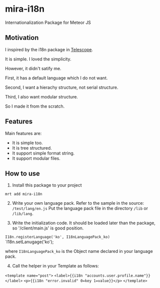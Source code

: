 mira-i18n
=========

Internationalization Package for Meteor JS

Motivation
----------

I inspired by the i18n package in [Telescope](https://github.com/SachaG/Telescope).

It is simple. I loved the simplicity.


However, it didn't satify me. 

First, it has a default language which I do not want.

Second, I want a hierachy structure, not serial structure.

Third, I also want modular structure.


So I made it from the scratch.


Features
--------

Main features are:
 - It is simple too.
 - It is tree structured.
 - It support simple format string.
 - It support modular files.

How to use
----------
 1. Install this package to your project
 
 `mrt add mira-i18n`
 
 2. Write your own language pack.
 Refer to the sample in the source: `/test/lang/en.js`
 Put the language pack file in the directory `/lib` or `/lib/lang`.
 
 3. Write the initialization code.
 It should be loaded later than the package, so '/client/main.js' is good position.
 
 `I18n.registerLanguage('ko', I18nLanguagePack_ko)`
 `I18n.setLanugage('ko');
 
 where `I18nLanguagePack_ko` is the Object name declared in your language pack.

 4. Call the helper in your Template as follows:
 
 `<template name="post">`
 `<label>{{i18n "accounts.user.profile.name"}}</label>`
 `<p>{{i18n "error.invalid" 0=key 1=value}}</p>`
 `</template>`
 
 
 
